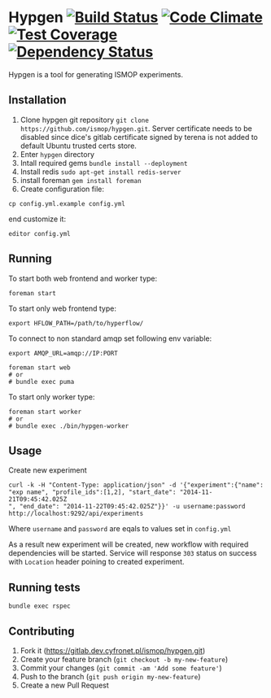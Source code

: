 # Hypgen [![Build Status](https://travis-ci.org/ismop/hypgen.svg)](https://travis-ci.org/ismop/hypgen) [![Code Climate](https://codeclimate.com/github/ismop/hypgen/badges/gpa.svg)](https://codeclimate.com/github/ismop/hypgen) [![Test Coverage](https://codeclimate.com/github/ismop/hypgen/badges/coverage.svg)](https://codeclimate.com/github/ismop/hypgen) [![Dependency Status](https://gemnasium.com/ismop/hypgen.svg)](https://gemnasium.com/ismop/hypgen)

Hypgen is a tool for generating ISMOP experiments.

## Installation

1. Clone hypgen git repository `git clone https://github.com/ismop/hypgen.git`. Server certificate needs to be disabled since dice's gitlab  certificate signed by terena is not added to default Ubuntu trusted certs store.
1. Enter `hypgen` directory
1. Intall required gems `bundle install --deployment`
1. Install redis `sudo apt-get install redis-server`
1. install foreman `gem install foreman`
1. Create configuration file:

```
cp config.yml.example config.yml
```

end customize it:

```
editor config.yml
```

## Running

To start both web frontend and worker type:

```
foreman start
```

To start only web frontend type:

```
export HFLOW_PATH=/path/to/hyperflow/
```

To connect to non standard amqp set following env variable:

```
export AMQP_URL=amqp://IP:PORT
```

```
foreman start web
# or
# bundle exec puma
```

To start only worker type:

```
foreman start worker
# or
# bundle exec ./bin/hypgen-worker
```

## Usage

Create new experiment

```
curl -k -H "Content-Type: application/json" -d '{"experiment":{"name": "exp name", "profile_ids":[1,2], "start_date": "2014-11-21T09:45:42.025Z
", "end_date": "2014-11-22T09:45:42.025Z"}}' -u username:password http://localhost:9292/api/experiments
```

Where `username` and `password` are eqals to values set in `config.yml`

As a result new experiment will be created, new workflow with required dependencies
will be started. Service will response `303` status on success with `Location` header poining to created experiment.

## Running tests

```
bundle exec rspec
```

## Contributing

1. Fork it (https://gitlab.dev.cyfronet.pl/ismop/hypgen.git)
2. Create your feature branch (`git checkout -b my-new-feature`)
3. Commit your changes (`git commit -am 'Add some feature'`)
4. Push to the branch (`git push origin my-new-feature`)
5. Create a new Pull Request
